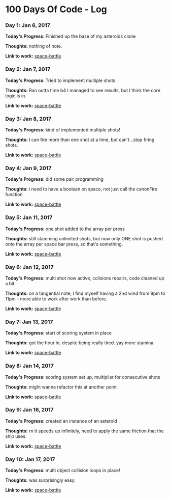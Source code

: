 # 100 Days Of Code - Log

### Day 1: Jan 6, 2017

**Today's Progress**: Finished up the base of my asteroids clone

**Thoughts:** nothing of note.

**Link to work:** [space-battle](https://github.com/ashcatmeowmeow/space-battle)

### Day 2: Jan 7, 2017

**Today's Progress**: Tried to implement multiple shots

**Thoughts:** Ran outta time b4 I managed to see results, but I think the core logic is in.

**Link to work:** [space-battle](https://github.com/ashcatmeowmeow/space-battle)

### Day 3: Jan 8, 2017

**Today's Progress**: kind of implemented multiple shots!

**Thoughts:** I can fire more than one shot at a time, but can't...stop firing shots.

**Link to work:** [space-battle](https://github.com/ashcatmeowmeow/space-battle)

### Day 4: Jan 9, 2017

**Today's Progress**: did some pair programming

**Thoughts:** i need to have a boolean on space, not just call the canonFire function

**Link to work:** [space-battle](https://github.com/ashcatmeowmeow/space-battle)

### Day 5: Jan 11, 2017

**Today's Progress**: one shot added to the array per press

**Thoughts:** still stamming unlimited shots, but now only ONE shot is pushed onto the array per space bar press, so that's something.  

**Link to work:** [space-battle](https://github.com/ashcatmeowmeow/space-battle)

### Day 6: Jan 12, 2017

**Today's Progress**: multi shot now active, colisions repairs, code cleaned up a bit.

**Thoughts:** on a tangential note, I find myself having a 2nd wind from 9pm to 11pm - more able to work after work than before.   

**Link to work:** [space-battle](https://github.com/ashcatmeowmeow/space-battle)

### Day 7: Jan 13, 2017

**Today's Progress**:  start of scoring system in place

**Thoughts:** got the hour in, despite being really tired. yay more stamina.   

**Link to work:** [space-battle](https://github.com/ashcatmeowmeow/space-battle)

### Day 8: Jan 14, 2017

**Today's Progress**:  scoring system set up, multiplier for consecutive shots

**Thoughts:** might wanna refactor this at another point  

**Link to work:** [space-battle](https://github.com/ashcatmeowmeow/space-battle)

### Day 9: Jan 16, 2017

**Today's Progress**:  created an instance of an asteroid

**Thoughts:** rn it speeds up infinitely, need to apply the same friction that the ship uses.

**Link to work:** [space-battle](https://github.com/ashcatmeowmeow/space-battle)

### Day 10: Jan 17, 2017

**Today's Progress**:  multi object collision loops in place!

**Thoughts:** was surprisingly easy.  

**Link to work:** [space-battle](https://github.com/ashcatmeowmeow/space-battle)
